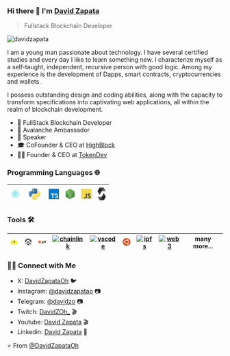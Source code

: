 ### Hi there 👋 I'm [David Zapata](https://david.tokendev.io)
> Fullstack Blockchain Developer


<img src="https://pbs.twimg.com/profile_banners/1601761374/1710713858/1500x500" alt="davidzapata" />

<div>
 <p>
I am a young man passionate about technology. I have several certified studies and every day I like to learn something new. I characterize myself as a self-taught, independent, recursive person with good logic. Among my experience is the development of Dapps, smart contracts, cryptocurrencies and wallets.

I possess outstanding design and coding abilities, along with the capacity to transform specifications into captivating web applications, all within the realm of blockchain development.
</p>
</div>

<div>
  <ul>
    <li>🦊 FullStack Blockchain Developer</li>
    <li>🔺 Avalanche Ambassador</li>
    <li>🎤 Speaker</li>
    <li>🎓 CoFounder & CEO at <a href="https://www.instagram.com/highblockacademy/">HighBlock</a></li>
    <li>👨‍💻 Founder & CEO at <a href="https://tokendev.io/">TokenDev</a></li>
  </ul>
</div>

### Programming Languages 🌐

| [<img src="https://raw.githubusercontent.com/github/explore/80688e429a7d4ef2fca1e82350fe8e3517d3494d/topics/react/react.png" alt="react" width="24">](https://react.dev/) | [<img src="https://raw.githubusercontent.com/github/explore/80688e429a7d4ef2fca1e82350fe8e3517d3494d/topics/python/python.png" alt="python" width="38">](https://www.python.org/)  | [<img src="https://raw.githubusercontent.com/github/explore/80688e429a7d4ef2fca1e82350fe8e3517d3494d/topics/typescript/typescript.png" alt="typescript" width="24">](https://www.typescriptlang.org/)  |  [<img src="https://raw.githubusercontent.com/github/explore/80688e429a7d4ef2fca1e82350fe8e3517d3494d/topics/nodejs/nodejs.png" alt="nodejs" width="24">](https://nodejs.org/) |  [<img src="https://raw.githubusercontent.com/github/explore/80688e429a7d4ef2fca1e82350fe8e3517d3494d/topics/javascript/javascript.png" alt="javascript" width="24">](https://jquery.com/) | [<img src="https://github.com/syl20bnr/spacemacs/blob/develop/layers/%2Blang/solidity/img/solidity.png" alt="Solidity" width="20">](https://soliditylang.org/)
|---|---|---|---|---|---|
 
### Tools 🛠️

| [<img src="https://github.com/loopstudio/crowdfunding-contracts/blob/main/hardhat.png" alt="hardhat" width="24">](https://hardhat.org/) |  [<img src="https://github.com/foundry-rs/.github/blob/main/profile/logo.png" alt="foundry" width="24">](https://getfoundry.sh/) | [<img src="https://raw.githubusercontent.com/github/explore/80688e429a7d4ef2fca1e82350fe8e3517d3494d/topics/git/git.png" alt="Git" width="24">](https://git-scm.com/) |  [<img src="https://cryptologos.cc/logos/chainlink-link-logo.png" alt="chainlink" width="24">](https://chain.link/) | [<img src="https://upload.wikimedia.org/wikipedia/commons/thumb/2/2d/Visual_Studio_Code_1.18_icon.svg/1200px-Visual_Studio_Code_1.18_icon.svg.png" alt="vscode" width="24">](https://code.visualstudio.com/) | [<img src="https://raw.githubusercontent.com/github/explore/80688e429a7d4ef2fca1e82350fe8e3517d3494d/topics/ubuntu/ubuntu.png" alt="Ubuntu" width="24">](https://ubuntu.com/)  |  [<img src="https://upload.wikimedia.org/wikipedia/commons/1/18/Ipfs-logo-1024-ice-text.png" alt="ipfs" width="24">](https://ipfs.tech/) |  [<img src="https://github.com/web3/web3.js/blob/4.x/assets/logo/web3js.jpg" alt="web3" width="24">](https://web3js.org/)  | many more...
|---|---|---|---|---|---|---|---|---|


<h3> 🤝🏻 Connect with Me </h3>

- X: [DavidZapataOh](https://x.com/DavidZapataOh) 🐦
- Instagram: [@davidzapatao](https://instagram.com/davidzapatao) 📷
- Telegram: [@davidzo](https://t.me/davidzo) 📷
- Twitch: [DavidZOh_](https://twitch.tv/DavidZOh_) 🎬
- Youtube: [David Zapata](https://www.youtube.com/@davidzapataohv) 🎬
- Linkedin: [David Zapata](https://www.linkedin.com/in/davidzapatao/) 💼


⭐️ From [@DavidZapataOh](https://github.com/DavidZapataOh)
